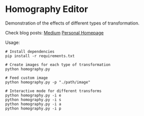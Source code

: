 # Homography Editor

Demonstration of the effects of different types of transformation.

Check blog posts:
[Medium](https://medium.com/@insight-in-plain-sight/deconstructing-the-homography-matrix-35989ecc0b2)
[Personal Homepage](https://hanqiu-jiang.science/blog_entries/04_deconstructing_homography.html)


Usage:
```
# Install dependencies
pip install -r requirements.txt

# Create images for each type of transformation
python homography.py

# Feed custom image
python homography.py -p "./path/image"

# Interactive mode for different transforms
python homography.py -i e
python homography.py -i s
python homography.py -i a
python homography.py -i p
```